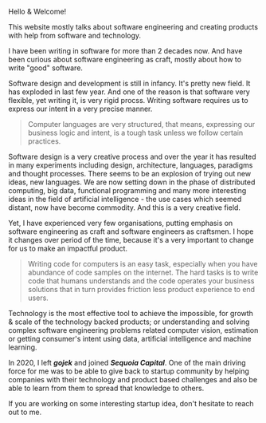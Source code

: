 Hello & Welcome! 

This website mostly talks about software engineering and creating products with help from software and technology.

I have been writing in software for more than 2 decades now. And have been curious about software engineering
as craft, mostly about how to write "good" software.

Software design and development is still in infancy. It's pretty new field. It has exploded in last
few year. And one of the reason is that software very flexible, yet writing it, is very rigid procss. Writing
software requires us to express our intent in a very precise manner.

<blockquote class="blockquote">
Computer languages are very structured, that means, expressing our business logic and intent, is a tough task unless
we follow certain practices. 
</blockquote>


Software design is a very creative process and over the year it has resulted in many experiments including design, architecture,
languages, paradigms and thought processes. There seems to be an explosion of trying out new ideas, new languages. 
We are now setting down in the phase of distributed computing, big data, functional programming and many more
interesting ideas in the field of artificial intelligence - the use cases which seemed distant, now have become commodity.
 And this is a very creative field.

Yet, I have experienced very few organisations, putting emphasis on software engineering as craft and software engineers
as craftsmen. I hope it changes over period of the time, because it's a very important to change for us to make an impactful
product.

<blockquote class="blockquote">
Writing code for computers is an easy task, especially when you have abundance of code samples on the internet. 
The hard tasks is to write code that humans understands and the code operates
your business solutions that in turn provides friction less product experience to end users.
</blockquote>

Technology is the most effective tool to achieve the impossible, for growth & scale of the technology backed products;
or understanding and solving complex software engineering problems related computer vision, estimation or getting consumer's intent using data, artificial intelligence and machine learning.

In 2020, I left _**gojek**_ and joined _**Sequoia Capital**_. One of the main driving force for me was to be able to give back to startup community
by helping companies with their technology and product based challenges and also be able to learn from them to spread that knowledge to others.

If you are working on some interesting startup idea, don't hesitate to reach out to me.


